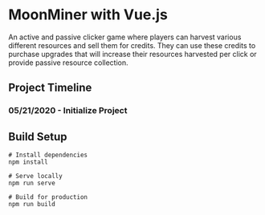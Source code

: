 # MoonMiner with Vue.js

An active and passive clicker game where players can harvest various different resources and sell them for credits. They can use these credits to purchase upgrades that will increase their resources harvested per click or provide passive resource collection.

## Project Timeline
### 05/21/2020 - Initialize Project


## Build Setup
```
# Install dependencies
npm install

# Serve locally 
npm run serve

# Build for production
npm run build

```